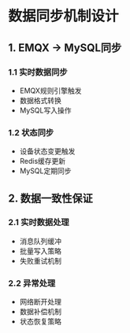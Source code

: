 # 数据同步机制设计

## 1. EMQX -> MySQL同步
### 1.1 实时数据同步
- EMQX规则引擎触发
- 数据格式转换
- MySQL写入操作

### 1.2 状态同步
- 设备状态变更触发
- Redis缓存更新
- MySQL定期同步

## 2. 数据一致性保证
### 2.1 实时数据处理
- 消息队列缓冲
- 批量写入策略
- 失败重试机制

### 2.2 异常处理
- 网络断开处理
- 数据补偿机制
- 状态恢复策略
